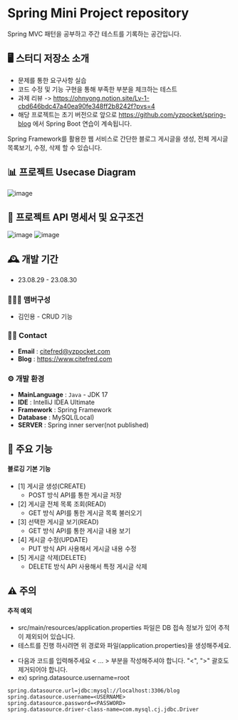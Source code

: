 # Spring Mini Project repository
Spring MVC 패턴을 공부하고 주간 테스트를 기록하는 공간입니다.

## 🖥️ 스터디 저장소 소개
* 문제를 통한 요구사항 실습
* 코드 수정 및 기능 구현을 통해 부족한 부분을 체크하는 테스트
* 과제 리뷰 -> https://ohnyong.notion.site/Lv-1-cbd646bdc47a40ea90fe348ff2b8242f?pvs=4
* 해당 프로젝트는 초기 버전으로 앞으로 https://github.com/yzpocket/spring-blog 에서 Spring Boot 연습이 계속됩니다.

Spring Framework를 활용한 웹 서비스로 간단한 블로그 게시글을 생성, 전체 게시글 목록보기, 수정, 삭제 할 수 있습니다.

## 📊 프로젝트 Usecase Diagram
![image](https://github.com/yzpocket/spring-mvc-BlogApp/assets/67217259/5a345915-3eb1-4d39-8e9a-03c867e41334)

## 🧩 프로젝트 API 명세서 및 요구조건
![image](https://github.com/yzpocket/spring-mvc-BlogApp/assets/67217259/fdf9df85-025e-46a7-9eda-96f3aff85b94)
![image](https://github.com/yzpocket/spring-mvc-BlogApp/assets/67217259/76575f64-4aac-49a1-8ceb-12a9487bae74)



## 🕰️ 개발 기간
* 23.08.29 - 23.08.30

### 🧑‍🤝‍🧑 맴버구성
- 김인용 - CRUD 기능

### 👋🏻 Contact
- **Email** : citefred@yzpocket.com
- **Blog** : https://www.citefred.com
  
### ⚙️ 개발 환경
- **MainLanguage** : `Java` - JDK 17
- **IDE** : IntelliJ IDEA Ultimate
- **Framework** : Spring Framework
- **Database** : MySQL(Local)
- **SERVER** : Spring inner server(not published)

## 📌 주요 기능
#### 블로깅 기본 기능
* [1] 게시글 생성(CREATE)
    - POST 방식 API를 통한 게시글 저장
* [2] 게시글 전체 목록 조회(READ)
    - GET 방식 API를 통한 게시글 목록 불러오기
* [3] 선택한 게시글 보기(READ)
    - GET 방식 API를 통한 게시글 내용 보기
* [4] 게시글 수정(UPDATE)
    - PUT 방식 API 사용해서 게시글 내용 수정
* [5] 게시글 삭제(DELETE)
    - DELETE 방식 API 사용해서 특정 게시글 삭제

## ⚠️ 주의
#### 추적 예외
* src/main/resources/application.properties 파일은 DB 접속 정보가 있어 추적이 제외되어 있습니다.
* 테스트를 진행 하시려면 위 경로와 파일(application.properties)을 생성해주세요.
- 다음과 코드를 입력해주세요 < ... > 부분을 작성해주셔야 합니다. "<", ">" 괄호도 제거되어야 합니다.
- ex) spring.datasource.username=root
```
spring.datasource.url=jdbc:mysql://localhost:3306/blog
spring.datasource.username=<USERNAME>
spring.datasource.password=<PASSWORD>
spring.datasource.driver-class-name=com.mysql.cj.jdbc.Driver
```
